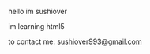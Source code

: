 hello im sushiover

im learning html5

to contact me: sushiover993@gmail.com

<!---
sushiover/sushiover is a ✨ special ✨ repository because its `README.md` (this file) appears on your GitHub profile.
You can click the Preview link to take a look at your changes.
--->
